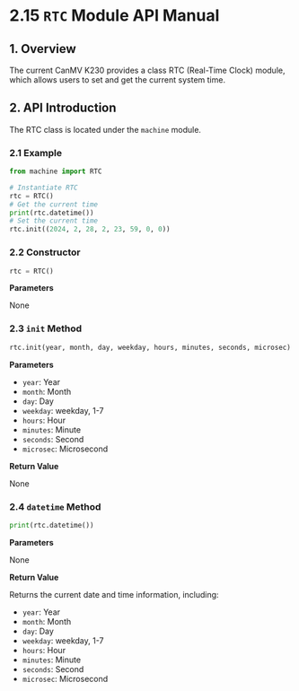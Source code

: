 # 2.15 `RTC` Module API Manual

## 1. Overview

The current CanMV K230 provides a class RTC (Real-Time Clock) module, which allows users to set and get the current system time.

## 2. API Introduction

The RTC class is located under the `machine` module.

### 2.1 Example

```python
from machine import RTC

# Instantiate RTC
rtc = RTC()
# Get the current time
print(rtc.datetime())
# Set the current time
rtc.init((2024, 2, 28, 2, 23, 59, 0, 0))
```

### 2.2 Constructor

```python
rtc = RTC()
```

**Parameters**

None

### 2.3 `init` Method

```python
rtc.init(year, month, day, weekday, hours, minutes, seconds, microsec)
```

**Parameters**

- `year`: Year
- `month`: Month
- `day`: Day
- `weekday`: weekday, 1-7
- `hours`: Hour
- `minutes`: Minute
- `seconds`: Second
- `microsec`: Microsecond

**Return Value**

None

### 2.4 `datetime` Method

```python
print(rtc.datetime())
```

**Parameters**

None

**Return Value**

Returns the current date and time information, including:

- `year`: Year
- `month`: Month
- `day`: Day
- `weekday`: weekday, 1-7
- `hours`: Hour
- `minutes`: Minute
- `seconds`: Second
- `microsec`: Microsecond
